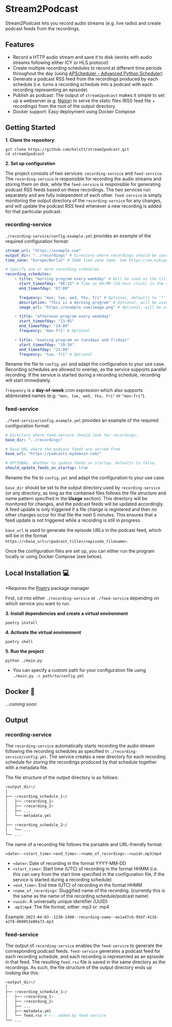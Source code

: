 # Stream2Podcast

Stream2Podcast lets you record audio streams (e.g. live radio) and create podcast feeds from the recordings.

## Features

-   Record a HTTP audio stream and save it to disk (works with audio streams following either ICY or HLS protocol)
-   Create multiple recording schedules to record at different time periods throughout the day (using [APScheduler - Advanced Python Scheduler](https://github.com/agronholm/apscheduler))
-   Generate a podcast RSS feed from the recordings produced by each schedule (i.e. turns a recording schedule into a podcast with each recording representing an episode)
-   Publish as podcast: The output of `stream2podcast` makes it simple to set up a webserver (e.g. [Nginx](https://www.nginx.com/)) to serve the static files (RSS feed file + recordings) from the root of the output directory.
-   Docker support: Easy deployment using Docker Compose

## Getting Started

**1. Clone the repository**:

```
git clone https://github.com/holstt/stream2podcast.git
cd stream2podcast
```

**2. Set up configuration**

The project consists of two services: `recording-service` and `feed-service`. The `recording-service` is responsible for recording the audio streams and storing them on disk, while the `feed-service` is responsible for generating podcast RSS feeds based on these recordings. The two services run separately and are fully independent of each other. `feed-service` is simply monitoring the output directory of the `recording-service` for any changes, and will update the podcast RSS feed whenever a new recording is added for that particular podcast.

### recording-service

`./recording-service/config.example.yml` provides an example of the required configuration format:

```yaml
stream_url: "https://example.com"
output_dir: "../recordings" # Directory where recordings should be saved
time_zone: "Europe/Berlin" # IANA time zone name. See https://en.wikipedia.org/wiki/List_of_tz_database_time_zones

# Specify one or more recording schedules
recording_schedules:
    - title: "morning program every weekday" # Will be used as the title of the podcast feed
      start_timeofday: "06:15" # Time as HH:MM (24-hour clock) in the specified time zone
      end_timeofday: "07:00"

      frequency: "mon, tue, wed, thu, fri" # Optional, defaults to '*' i.e. every day
      description: "This is a morning program" # Optional, will be used as the podcast description when generating the feed
      image_url: "https://example.com/image.png" # Optional, will be used as the podcast image when generating the feed

    - title: "afternoon program every weekday"
      start_timeofday: "13:05"
      end_timeofday: "14:00"
      frequency: "mon-fri" # Optional

    - title: "evening program on tuesdays and fridays"
      start_timeofday: "19:30"
      end_timeofday: "21:00"
      frequency: "tue, fri" # Optional
```

Rename the file to `config.yml` and adapt the configuration to your use case. Recording schedules are allowed to overlap, as the service supports parallel recording. If the service is started during a recording schedule, recording will start immediately.

`frequency` is a **day-of-week** cron expression which also supports abbreviated names (e.g. `"mon, tue, wed, thu, fri"` or `"mon-fri"`).

### feed-service

`./feed-service/config.example.yml` provides an example of the required configuration format:

```yaml
# Directory where feed-service should look for recordings.
base_dir: "../recordings"

# Base URL where the podcast feeds are served from
base_url: "https://podcasts.mydomain.com/"

# OPTIONAL: Whether to update feeds on startup. Defaults to false.
should_update_feeds_on_startup: true
```

Rename the file to `config.yml` and adapt the configuration to your use case.

`base_dir` should be set to the output directory used by `recording-service` (or any directory, as long as the contained files follows the file structure and name pattern specified in the **Usage** section). This directory will be monitored for changes, and the podcast feeds will be updated accordingly. A feed update is only triggered if a file change is registered and then no other changes occur for that file the next 5 minutes. This ensures that a feed update is not triggered while a recording is still in progress.

`base_url` is used to generate the episode URLs in the podcast feed, which will be in the format `https://<base_url>/<podcast_title>/<episode_filename>`.

Once the configuration files are set up, you can either run the program locally or using Docker Compose (see below).

## Local Installation 💻

\*Requires the [Poetry](https://python-poetry.org/docs/) package manager

First, cd into either `./recording-service` or `./feed-service` depending on which service you want to run.

**3. Install dependencies and create a virtual environment**

```
poetry install
```

**4. Activate the virtual environment**

```
poetry shell
```

**5. Run the project**

```
python ./main.py
```

-   You can specify a custom path for your configuration file using `./main.py -c path/to/config.yml`

## Docker 🐳

_...coming soon_

## Output

### recording-service

The `recording-service` automatically starts recording the audio stream following the recording schedules as specified in `./recording-service/config.yml`. The service creates a new directory for each recording schedule for storing the recordings produced by that schedule together with a metadata file.

The file structure of the output directory is as follows:

```bash
<output_dir>/
│
├── <recording_schedule_1>/
│   ├── <recording_1>
│   ├── <recording_2>
│   ├── ...
│   └── metadata.yml
│
├── <recording_schedule_2>/
│   └── ...
└── ...
```

The name of a recording file follows the parsable and URL-friendly format:

`<date>--<start_time>-<end_time>--<name_of_recording>--<uuid>.mp3|mp4`

-   `<date>`: Date of recording in the format YYYY-MM-DD
-   `<start_time>`: Start time (UTC) of recording in the format HHMM (i.e. this can vary from the start time specified in the configuration file, if the service is started during a recording schedule)
-   `<end_time>`: End time (UTC) of recording in the format HHMM
-   `<name_of_recording>`: Sluggified name of the recording. (currently this is the same as the name of the recording schedule/podcast name)
-   `<uuid>`: A universally unique identifier (UUID)
-   `.mp3|mp4`: The file format, either .mp3 or .mp4

Example: `2023-04-03--1230-1400--recording-name--ee1ad7c6-95bf-4116-a1f8-060053e80a73.mp3`

### feed-service

The output of `recording-service` enables the `feed-service` to generate the corresponding podcast feeds. `feed-service` generates a podcast feed for each recording schedule, and each recording is represented as an episode in that feed. The resulting `feed.rss` file is saved in the same directory as the recordings. As such, the file structure of the output directory ends up looking like this:

```bash
<output_dir>/
│
├── <recording_schedule_1>/
│   ├── <recording_1>
│   ├── <recording_2>
│   ├── ...
│   ├── metadata.yml
│   └── feed.rss # <-- added by feed-service
└── ...
```
